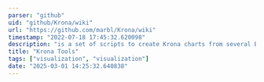 ```yaml
---
parser: "github"
uid: "github/Krona/wiki"
url: "https://github.com/marbl/Krona/wiki"
timestamp: "2022-07-18 17:45:32.620098"
description: "is a set of scripts to create Krona charts from several Bioinformatics tools as well as from text and XML files."
title: "Krona Tools"
tags: ["visualization", "visualization"]
date: "2025-03-01 14:25:32.640838"
---
```

